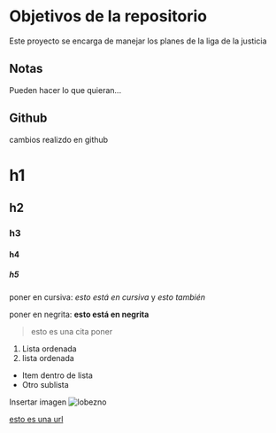 # Objetivos de la repositorio

Este proyecto se encarga de manejar los planes de la liga de la justicia


## Notas
Pueden hacer lo que quieran...

## Github
cambios realizdo en github

# h1
## h2
### h3
#### h4
##### h5

poner en cursiva: *esto está en cursiva* y _esto también_

poner en negrita: **esto está en negrita** 

>esto es una cita poner  

1. Lista ordenada
2. lista ordenada
  * Item dentro de lista
  * Otro sublista
  
 Insertar imagen
 ![lobezno](https://pm1.narvii.com/6394/5a454760d238a5892599eb819443ddfe36fa12c0_hq.jpg)
 
 [esto es una url](https://pm1.narvii.com/6394/5a454760d238a5892599eb819443ddfe36fa12c0_hq.jpg)
